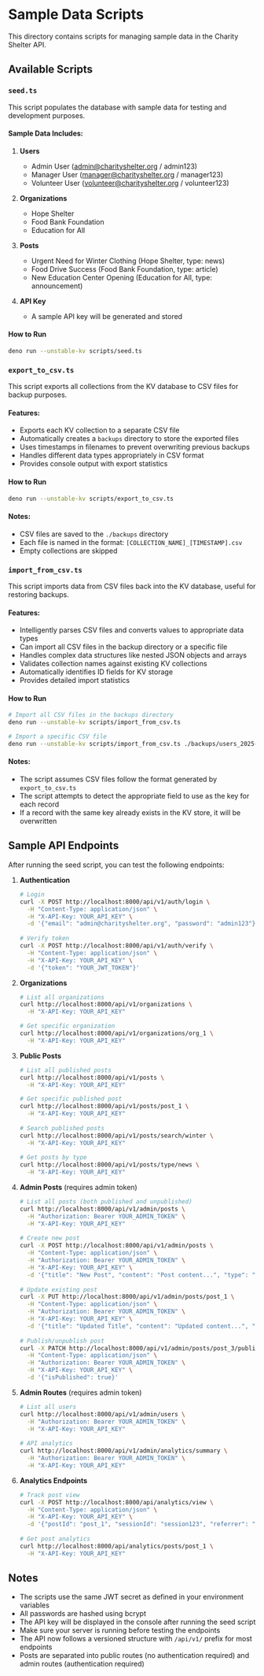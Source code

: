 # Sample Data Scripts

This directory contains scripts for managing sample data in the Charity Shelter
API.

## Available Scripts

### `seed.ts`

This script populates the database with sample data for testing and development
purposes.

#### Sample Data Includes:

1. **Users**
   - Admin User (admin@charityshelter.org / admin123)
   - Manager User (manager@charityshelter.org / manager123)
   - Volunteer User (volunteer@charityshelter.org / volunteer123)

2. **Organizations**
   - Hope Shelter
   - Food Bank Foundation
   - Education for All

3. **Posts**
   - Urgent Need for Winter Clothing (Hope Shelter, type: news)
   - Food Drive Success (Food Bank Foundation, type: article)
   - New Education Center Opening (Education for All, type: announcement)

4. **API Key**
   - A sample API key will be generated and stored

#### How to Run

```bash
deno run --unstable-kv scripts/seed.ts
```

### `export_to_csv.ts`

This script exports all collections from the KV database to CSV files for backup
purposes.

#### Features:

- Exports each KV collection to a separate CSV file
- Automatically creates a `backups` directory to store the exported files
- Uses timestamps in filenames to prevent overwriting previous backups
- Handles different data types appropriately in CSV format
- Provides console output with export statistics

#### How to Run

```bash
deno run --unstable-kv scripts/export_to_csv.ts
```

#### Notes:

- CSV files are saved to the `./backups` directory
- Each file is named in the format: `[COLLECTION_NAME]_[TIMESTAMP].csv`
- Empty collections are skipped

### `import_from_csv.ts`

This script imports data from CSV files back into the KV database, useful for
restoring backups.

#### Features:

- Intelligently parses CSV files and converts values to appropriate data types
- Can import all CSV files in the backup directory or a specific file
- Handles complex data structures like nested JSON objects and arrays
- Validates collection names against existing KV collections
- Automatically identifies ID fields for KV storage
- Provides detailed import statistics

#### How to Run

```bash
# Import all CSV files in the backups directory
deno run --unstable-kv scripts/import_from_csv.ts

# Import a specific CSV file
deno run --unstable-kv scripts/import_from_csv.ts ./backups/users_2025-03-18.csv
```

#### Notes:

- The script assumes CSV files follow the format generated by `export_to_csv.ts`
- The script attempts to detect the appropriate field to use as the key for each
  record
- If a record with the same key already exists in the KV store, it will be
  overwritten

## Sample API Endpoints

After running the seed script, you can test the following endpoints:

1. **Authentication**
   ```bash
   # Login
   curl -X POST http://localhost:8000/api/v1/auth/login \
     -H "Content-Type: application/json" \
     -H "X-API-Key: YOUR_API_KEY" \
     -d '{"email": "admin@charityshelter.org", "password": "admin123"}'
     
   # Verify token
   curl -X POST http://localhost:8000/api/v1/auth/verify \
     -H "Content-Type: application/json" \
     -H "X-API-Key: YOUR_API_KEY" \
     -d '{"token": "YOUR_JWT_TOKEN"}'
   ```

2. **Organizations**
   ```bash
   # List all organizations
   curl http://localhost:8000/api/v1/organizations \
     -H "X-API-Key: YOUR_API_KEY"

   # Get specific organization
   curl http://localhost:8000/api/v1/organizations/org_1 \
     -H "X-API-Key: YOUR_API_KEY"
   ```

3. **Public Posts**
   ```bash
   # List all published posts
   curl http://localhost:8000/api/v1/posts \
     -H "X-API-Key: YOUR_API_KEY"

   # Get specific published post
   curl http://localhost:8000/api/v1/posts/post_1 \
     -H "X-API-Key: YOUR_API_KEY"
     
   # Search published posts
   curl http://localhost:8000/api/v1/posts/search/winter \
     -H "X-API-Key: YOUR_API_KEY"
     
   # Get posts by type
   curl http://localhost:8000/api/v1/posts/type/news \
     -H "X-API-Key: YOUR_API_KEY"
   ```

4. **Admin Posts** (requires admin token)
   ```bash
   # List all posts (both published and unpublished)
   curl http://localhost:8000/api/v1/admin/posts \
     -H "Authorization: Bearer YOUR_ADMIN_TOKEN" \
     -H "X-API-Key: YOUR_API_KEY"
     
   # Create new post
   curl -X POST http://localhost:8000/api/v1/admin/posts \
     -H "Content-Type: application/json" \
     -H "Authorization: Bearer YOUR_ADMIN_TOKEN" \
     -H "X-API-Key: YOUR_API_KEY" \
     -d '{"title": "New Post", "content": "Post content...", "type": "news", "isPublished": true}'
     
   # Update existing post
   curl -X PUT http://localhost:8000/api/v1/admin/posts/post_1 \
     -H "Content-Type: application/json" \
     -H "Authorization: Bearer YOUR_ADMIN_TOKEN" \
     -H "X-API-Key: YOUR_API_KEY" \
     -d '{"title": "Updated Title", "content": "Updated content...", "type": "news"}'
     
   # Publish/unpublish post
   curl -X PATCH http://localhost:8000/api/v1/admin/posts/post_3/publish \
     -H "Content-Type: application/json" \
     -H "Authorization: Bearer YOUR_ADMIN_TOKEN" \
     -H "X-API-Key: YOUR_API_KEY" \
     -d '{"isPublished": true}'
   ```

5. **Admin Routes** (requires admin token)
   ```bash
   # List all users
   curl http://localhost:8000/api/v1/admin/users \
     -H "Authorization: Bearer YOUR_ADMIN_TOKEN" \
     -H "X-API-Key: YOUR_API_KEY"
     
   # API analytics
   curl http://localhost:8000/api/v1/admin/analytics/summary \
     -H "Authorization: Bearer YOUR_ADMIN_TOKEN" \
     -H "X-API-Key: YOUR_API_KEY"
   ```

6. **Analytics Endpoints**
   ```bash
   # Track post view
   curl -X POST http://localhost:8000/api/analytics/view \
     -H "Content-Type: application/json" \
     -H "X-API-Key: YOUR_API_KEY" \
     -d '{"postId": "post_1", "sessionId": "session123", "referrer": "https://example.com", "userAgent": "Mozilla/5.0"}'
     
   # Get post analytics
   curl http://localhost:8000/api/analytics/posts/post_1 \
     -H "X-API-Key: YOUR_API_KEY"
   ```

## Notes

- The scripts use the same JWT secret as defined in your environment variables
- All passwords are hashed using bcrypt
- The API key will be displayed in the console after running the seed script
- Make sure your server is running before testing the endpoints
- The API now follows a versioned structure with `/api/v1/` prefix for most
  endpoints
- Posts are separated into public routes (no authentication required) and admin
  routes (authentication required)
